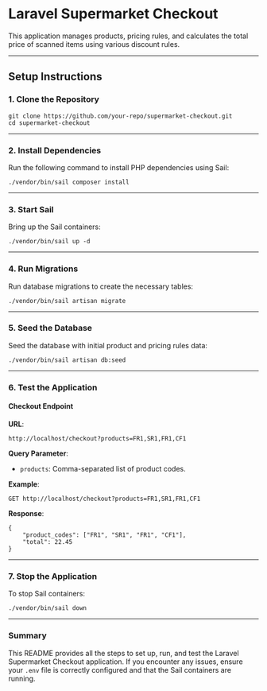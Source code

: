 
# **Laravel Supermarket Checkout**

This application manages products, pricing rules, and calculates the total price of scanned items using various discount rules.

---

## **Setup Instructions**

### **1. Clone the Repository**
```
git clone https://github.com/your-repo/supermarket-checkout.git
cd supermarket-checkout
```

---

### **2. Install Dependencies**
Run the following command to install PHP dependencies using Sail:
```
./vendor/bin/sail composer install
```

---

### **3. Start Sail**
Bring up the Sail containers:
```
./vendor/bin/sail up -d
```

---

### **4. Run Migrations**
Run database migrations to create the necessary tables:
```
./vendor/bin/sail artisan migrate
```

---

### **5. Seed the Database**
Seed the database with initial product and pricing rules data:
```
./vendor/bin/sail artisan db:seed
```

---

### **6. Test the Application**

#### **Checkout Endpoint**
**URL**:
```
http://localhost/checkout?products=FR1,SR1,FR1,CF1
```

**Query Parameter**:
- `products`: Comma-separated list of product codes.

**Example**:
```
GET http://localhost/checkout?products=FR1,SR1,FR1,CF1
```

**Response**:
```
{
    "product_codes": ["FR1", "SR1", "FR1", "CF1"],
    "total": 22.45
}
```

---

### **7. Stop the Application**
To stop Sail containers:
```
./vendor/bin/sail down
```

---

### **Summary**
This README provides all the steps to set up, run, and test the Laravel Supermarket Checkout application. If you encounter any issues, ensure your `.env` file is correctly configured and that the Sail containers are running.
